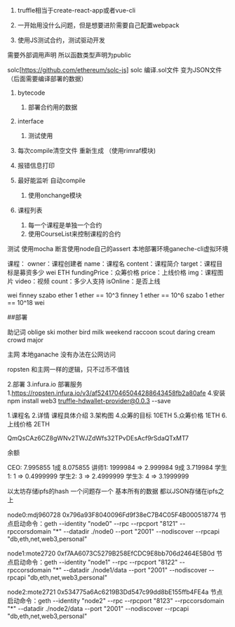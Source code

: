 1. truffle相当于create-react-app或者vue-cli
2. 一开始用没什么问题，但是想要进阶需要自己配置webpack

1. 使用JS测试合约，测试驱动开发

需要外部调用声明 所以函数类型声明为public

solc[https://github.com/ethereum/solc-js]
solc 编译.sol文件 变为JSON文件（后面需要编译部署的数据）
 1. bytecode
    1. 部署合约用的数据
 2. interface
    1. 测试使用

1. 每次compile清空文件 重新生成 （使用rimraf模块)
2. 报错信息打印
3. 最好能监听 自动compile
    1. 使用onchange模块

1. 课程列表
    1. 每一个课程是单独一个合约
    2. 使用CourseList来控制课程的合约

测试 使用mocha
断言使用node自己的assert
本地部署环境ganeche-cli虚拟环境

课程：
    owner：课程创建者
    name：课程名
    content：课程简介
    target：课程目标是募资多少  wei  ETH
    fundingPrice：众筹价格
    price：上线价格
    img：课程图片
    video：视频
    count：多少人支持
    isOnline：是否上线

wei finney szabo ether
1 ether == 10^3 finney
1 ether == 10^6 szabo
1 ether == 10^18 wei

##部署

助记词
oblige ski mother bird milk weekend raccoon scout daring cream crowd major

主网
本地ganache 没有办法在公网访问

ropsten 和主网一样的逻辑，只不过币不值钱

2.部署
3.infura.io 部署服务
    1.https://ropsten.infura.io/v3/af524170465044288643458fb2a80afe 
4.安装 npm install web3 truffle-hdwallet-provider@0.0.3 --save


1.课程名
2.详情 课程具体介绍
3.架构图
4.众筹的目标 10ETH
5.众筹价格  1ETH
6.上线价格 2ETH

QmQsCAz6CZ8gWNv2TWJZdWfs32TPvDEsAcf9rSdaQTxMT7

余额

CEO: 7.995855  1成 8.075855
讲师1: 1999984  => 2.999984  9成  3.719984
学生1: 1  =>  0.4999999
学生2: 3  =>  2.4999999
学生3: 4  =>  3.1999999 


以太坊存储ipfs的hash 一个问题存一个
基本所有的数据 都以JSON存储在ipfs之上

node0:mdj960728   0x796a93F8040096Fd9f38eC7B4C05F4B000518774 节点启动命令：geth --identity "node0" --rpc --rpcport "8121" --rpccorsdomain "*" --datadir ./node0 --port "2001" --nodiscover --rpcapi "db,eth,net,web3,personal"

node1:mote2720    0xf7AA6073C5279B258EfCDC9E8bb706d2464E5B0d 节点启动命令：geth --identity "node1" --rpc --rpcport "8122" --rpccorsdomain "*" --datadir ./node1/data --port "2001" --nodiscover --rpcapi "db,eth,net,web3,personal"

node2:mote2721    0x534775a6Ac6219B3Dd547c99dd8bE155ffb4FE4a 节点启动命令：geth --identity "node2" --rpc --rpcport "8123" --rpccorsdomain "*" --datadir ./node2/data --port "2001" --nodiscover --rpcapi "db,eth,net,web3,personal"